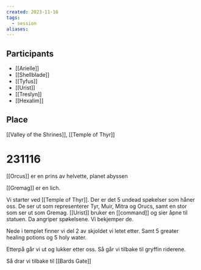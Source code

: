 ```yaml
---
created: 2023-11-16
tags:
  - session
aliases:
---
```


## Participants
- [[Arielle]]
- [[Shellblade]]
- [[Tyfus]]
- [[Urist]]
- [[Treslyn]]
- [[Hexalim]]

## Place
[[Valley of the Shrines]], [[Temple of Thyr]]

# 231116
[[Orcus]] er en prins av helvette, planet abyssen

[[Gremag]] er en lich.

Vi starter ved [[Temple of Thyr]]. Der er det 5 undead spøkelser som håner oss. De ser ut som representerer Tyr, Muir, Mitra og Orucs, samt en stor som ser ut som Gremag. [[Urist]] bruker en [[command]] og sier åpne til statuen. Da angriper spøkelsene. Vi bekjemper de.

Nede i templet finner vi del 2 av skjoldet vi letet etter. Samt 5 greater healing potions og 5 holy water.

Etterpå går vi ut og lukker etter oss. Så går vi tilbake til gryffin riderene.

Så drar vi tilbake til [[Bards Gate]]
